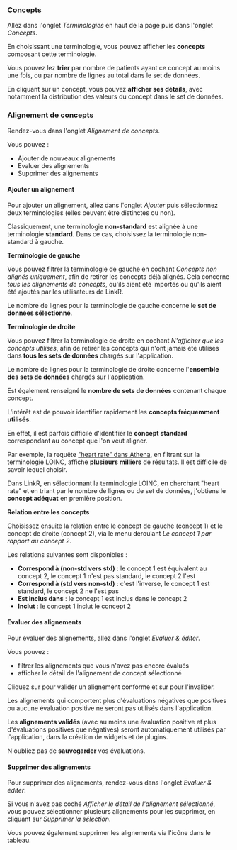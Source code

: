 ### <i class="fa fa-list" style="color: steelblue;"></i> Concepts

Allez dans l'onglet *Terminologies* en haut de la page puis dans l'onglet *Concepts*.

En choisissant une terminologie, vous pouvez afficher les **concepts** composant cette terminologie.

Vous pouvez lez **trier** par nombre de patients ayant ce concept au moins une fois, ou par nombre de lignes au total dans le set de données.

En cliquant sur un concept, vous pouvez **afficher ses détails**, avec notamment la distribution des valeurs du concept dans le set de données.

### <i class="fa fa-arrows-left-right" style="color: steelblue;"></i> Alignement de concepts

Rendez-vous dans l'onglet *Alignement de concepts*.

Vous pouvez :

- <i class="fa fa-plus" style="color: steelblue;"></i> Ajouter de nouveaux alignements
- <i class="fa fa-thumbs-up" style="color: steelblue;"></i> Evaluer des alignements
- <i class="fa fa-trash" style="color: steelblue;"></i> Supprimer des alignements

#### <i class="fa fa-plus" style="color: steelblue;"></i> Ajouter un alignement

Pour ajouter un alignement, allez dans l'onglet *Ajouter* puis sélectionnez deux terminologies (elles peuvent être distinctes ou non).

Classiquement, une terminologie **non-standard** est alignée à une terminologie **standard**. Dans ce cas, choisissez la terminologie non-standard à gauche.

<i class="fa fa-check" style="color: steelblue;"></i> **Terminologie de gauche**

Vous pouvez filtrer la terminologie de gauche en cochant *Concepts non alignés uniquement*, afin de retirer les concepts déjà alignés. Cela concerne *tous les alignements de concepts*, qu'ils aient été importés ou qu'ils aient été ajoutés par les utilisateurs de LinkR.

Le nombre de lignes pour la terminologie de gauche concerne le **set de données sélectionné**.

<i class="fa fa-check" style="color: steelblue;"></i> **Terminologie de droite**

Vous pouvez filtrer la terminologie de droite en cochant *N'afficher que les concepts utilisés*, afin de retirer les concepts qui n'ont jamais été utilisés dans **tous les sets de données** chargés sur l'application.

Le nombre de lignes pour la terminologie de droite concerne l'**ensemble des sets de données** chargés sur l'application.

Est également renseigné le **nombre de sets de données** contenant chaque concept.

L'intérêt est de pouvoir identifier rapidement les **concepts fréquemment utilisés**.

En effet, il est parfois difficile d'identifier le **concept standard** correspondant au concept que l'on veut aligner.

Par exemple, la requête <a href = "" target = "_blank">"heart rate" dans Athena</a>, en filtrant sur la terminologie LOINC, affiche **plusieurs milliers** de résultats. Il est difficile de savoir lequel choisir.

Dans LinkR, en sélectionnant la terminologie LOINC, en cherchant "heart rate" et en triant par le nombre de lignes ou de set de données, j'obtiens le **concept adéquat** en première position.

<i class="fa fa-check" style="color: steelblue;"></i> **Relation entre les concepts**

Choisissez ensuite la relation entre le concept de gauche (concept 1) et le concept de droite (concept 2), via le menu déroulant *Le concept 1 par rapport au concept 2*.

Les relations suivantes sont disponibles :

- **Correspond à (non-std vers std)** : le concept 1 est équivalent au concept 2, le concept 1 n'est pas standard, le concept 2 l'est
- **Correspond à (std vers non-std)** : c'est l'inverse, le concept 1 est standard, le concept 2 ne l'est pas
- **Est inclus dans** : le concept 1 est inclus dans le concept 2
- **Inclut** : le concept 1 inclut le concept 2

#### <i class="fa fa-thumbs-up" style="color: steelblue;"></i> Evaluer des alignements

Pour évaluer des alignements, allez dans l'onglet *Evaluer & éditer*.

Vous pouvez :

- filtrer les alignements que vous n'avez pas encore évalués
- afficher le détail de l'alignement de concept sélectionné

Cliquez sur <i class="fa thumbs-up"></i> pour valider un alignement conforme et sur <i class="fa thumbs-down"></i> pour l'invalider.

Les alignements qui comportent plus d'évaluations négatives que positives ou aucune évaluation positive ne seront pas utilisés dans l'application.

Les **alignements validés** (avec au moins une évaluation positive et plus d'évaluations positives que négatives) seront automatiquement utilisés par l'application, dans la création de widgets et de plugins.

N'oubliez pas de **sauvegarder** vos évaluations.

#### <i class="fa fa-trash" style="color: steelblue;"></i> Supprimer des alignements

Pour supprimer des alignements, rendez-vous dans l'onglet *Evaluer & éditer*.

Si vous n'avez pas coché *Afficher le détail de l'alignement sélectionné*, vous pouvez sélectionner plusieurs alignements pour les supprimer, en cliquant sur *Supprimer la sélection*.

Vous pouvez également supprimer les alignements via l'icône <i class="fa trash-can"></i> dans le tableau.
